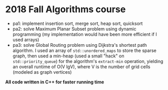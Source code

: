 # 2018 Fall Algorithms course

* pa1: implement insertion sort, merge sort, heap sort, quicksort
* pa2: solve Maximum Planar Subset problem using dynamic programming (my implementation would have been more efficient if I used arrays)
* pa3: solve Global Routing problem using Dijkstra's shortest path algorithm. I used an array of `std::unordered_maps` to store the sparse graph, then used a min-heap (used a small "hack" on `std::priority_queue`) for the algorithm's `extract-min` operation, yielding an overall runtime of O(V lgV), where V is the number of grid cells (modeled as graph vertices)

**All code written in C++ for faster running time**
